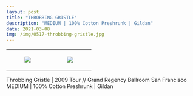 ```yaml
---
layout: post
title: "THROBBING GRISTLE"
description: "MEDIUM | 100% Cotton Preshrunk | Gildan"
date: 2021-03-08
img: /img/0517-throbbing-gristle.jpg
---
```




<table style="width:100%;"><tr><td style="vertical-align:top;">
      <figure class="tmblr-full" data-orig-height="2048" data-orig-width="1365" data-orig-src="https://concertshirts.netlify.app/shirts/0517/0517-01.jpg"><img src="https://64.media.tumblr.com/331bc4be1e54ca252e27e7c985efa249/0043ae49b865f03b-d2/s540x810/40fa840af7c329306ce613cf9311e622d779e21c.jpg" data-orig-height="2048" data-orig-width="1365" data-orig-src="https://concertshirts.netlify.app/shirts/0517/0517-01.jpg"/></figure></td>
    <td style="vertical-align:top;">
      <figure class="tmblr-full" data-orig-height="2048" data-orig-width="1365" data-orig-src="https://concertshirts.netlify.app/shirts/0517/0517-02.jpg"><img src="https://64.media.tumblr.com/f032eee895254f8db86854c66570cbb7/0043ae49b865f03b-a8/s540x810/f8c9263a2eaedcfbed558c8678d8512a2acafefe.jpg" data-orig-height="2048" data-orig-width="1365" data-orig-src="https://concertshirts.netlify.app/shirts/0517/0517-02.jpg"/></figure></td>
  </tr></table><p>
  Throbbing Gristle | 2009 Tour // Grand Regency Ballroom San Francisco<br/>MEDIUM | 100% Cotton Preshrunk | Gildan
</p>
